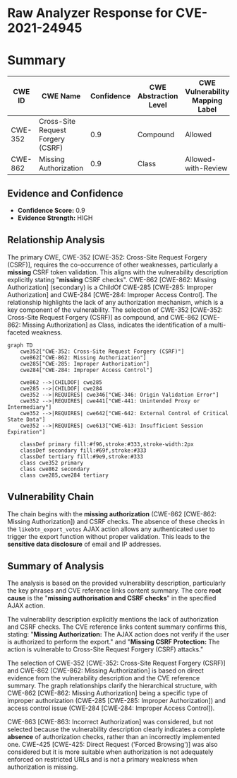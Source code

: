 # Raw Analyzer Response for CVE-2021-24945

# Summary
| CWE ID | CWE Name | Confidence | CWE Abstraction Level | CWE Vulnerability Mapping Label | CWE-Vulnerability Mapping Notes |
|---|---|---|---|---|---|
| CWE-352 | Cross-Site Request Forgery (CSRF) | 0.9 | Compound | Allowed | Primary CWE |
| CWE-862 | Missing Authorization | 0.9 | Class | Allowed-with-Review | Secondary CWE |

## Evidence and Confidence

*   **Confidence Score:** 0.9
*   **Evidence Strength:** HIGH

## Relationship Analysis
The primary CWE, CWE-352 [CWE-352: Cross-Site Request Forgery (CSRF)], requires the co-occurrence of other weaknesses, particularly a **missing** CSRF token validation. This aligns with the vulnerability description explicitly stating "**missing** CSRF checks". CWE-862 [CWE-862: Missing Authorization] (secondary) is a ChildOf CWE-285 [CWE-285: Improper Authorization] and CWE-284 [CWE-284: Improper Access Control]. The relationship highlights the lack of any authorization mechanism, which is a key component of the vulnerability. The selection of CWE-352 [CWE-352: Cross-Site Request Forgery (CSRF)] as compound, and CWE-862 [CWE-862: Missing Authorization] as Class, indicates the identification of a multi-faceted weakness.

```mermaid
graph TD
    cwe352["CWE-352: Cross-Site Request Forgery (CSRF)"]
    cwe862["CWE-862: Missing Authorization"]
    cwe285["CWE-285: Improper Authorization"]
    cwe284["CWE-284: Improper Access Control"]

    cwe862 -->|CHILDOF| cwe285
    cwe285 -->|CHILDOF| cwe284
    cwe352 -->|REQUIRES| cwe346["CWE-346: Origin Validation Error"]
    cwe352 -->|REQUIRES| cwe441["CWE-441: Unintended Proxy or Intermediary"]
    cwe352 -->|REQUIRES| cwe642["CWE-642: External Control of Critical State Data"]
    cwe352 -->|REQUIRES| cwe613["CWE-613: Insufficient Session Expiration"]
    
    classDef primary fill:#f96,stroke:#333,stroke-width:2px
    classDef secondary fill:#69f,stroke:#333
    classDef tertiary fill:#9e9,stroke:#333
    class cwe352 primary
    class cwe862 secondary
    class cwe285,cwe284 tertiary
```

## Vulnerability Chain
The chain begins with the **missing authorization** (CWE-862 [CWE-862: Missing Authorization]) and CSRF checks. The absence of these checks in the `likebtn_export_votes` AJAX action allows any authenticated user to trigger the export function without proper validation. This leads to the **sensitive data disclosure** of email and IP addresses.

## Summary of Analysis
The analysis is based on the provided vulnerability description, particularly the key phrases and CVE reference links content summary. The core **root cause** is the "**missing authorisation and CSRF checks**" in the specified AJAX action.

The vulnerability description explicitly mentions the lack of authorization and CSRF checks. The CVE reference links content summary confirms this, stating: "**Missing Authorization:** The AJAX action does not verify if the user is authorized to perform the export." and "**Missing CSRF Protection:** The action is vulnerable to Cross-Site Request Forgery (CSRF) attacks."

The selection of CWE-352 [CWE-352: Cross-Site Request Forgery (CSRF)] and CWE-862 [CWE-862: Missing Authorization] is based on direct evidence from the vulnerability description and the CVE reference summary. The graph relationships clarify the hierarchical structure, with CWE-862 [CWE-862: Missing Authorization] being a specific type of improper authorization (CWE-285 [CWE-285: Improper Authorization]) and access control issue (CWE-284 [CWE-284: Improper Access Control]).

CWE-863 [CWE-863: Incorrect Authorization] was considered, but not selected because the vulnerability description clearly indicates a complete **absence** of authorization checks, rather than an incorrectly implemented one. CWE-425 [CWE-425: Direct Request ('Forced Browsing')] was also considered but it is more suitable when authorization is not adequately enforced on restricted URLs and is not a primary weakness when authorization is missing.